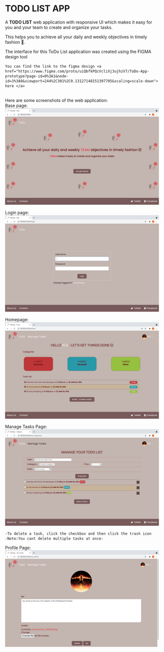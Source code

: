# TODO LIST APP

A <strong>TODO LIST</strong> web application with responsive UI which makes it easy for you and your team to create and organize your tasks. 

This helps you to achieve all your daily and weekly objectives in timely fashion :slightly_smiling_face:.


The interface for this ToDo List application was created using the FIGMA design tool
  ```shell
You can find the link to the figma design <a href="https://www.figma.com/proto/uiQbfkPQcVcliXj3ujhzV7/ToDo-App-prototype?page-id=0%3A1&node-id=3%3A9&viewport=244%2C301%2C0.13127148151397705&scaling=scale-down"> here </a> 
  ```

<br>
Here are some screenshots of the web application:
<br>
Base page: <img src="./todoapp/static/Base_page.png"> 

Login page: <img src="./todoapp/static/Login.png"> 

Homepage: <img src="./todoapp/static/Homepage.png"> 

Manage Tasks Page:  <img src="./todoapp/static/Manage_page.png"> 
 ```shell
 -To delete a task, click the checkbox and then click the trash icon
 -Note:You cant delete multiple tasks at once-
 ```

Profile Page: <img src="./todoapp/static/Profile.png"> 

